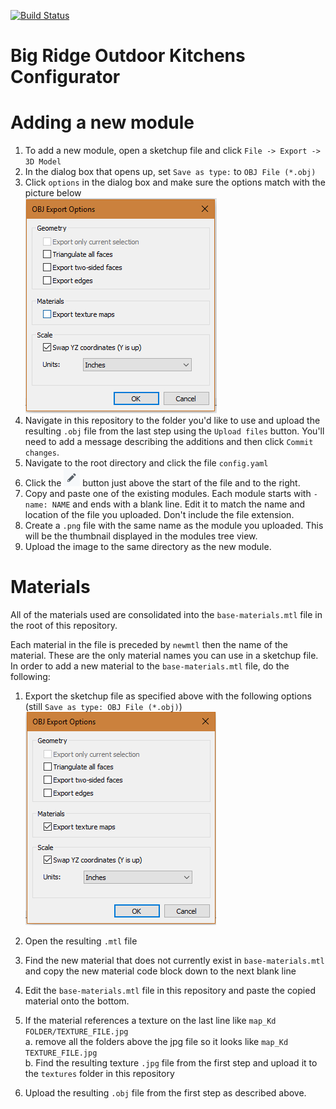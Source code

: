 [![Build Status](https://travis-ci.org/tylergrinn/big-ridge-outdoor-kitchens-modules.svg?branch=master)](https://travis-ci.org/tylergrinn/big-ridge-outdoor-kitchens-modules)

# Big Ridge Outdoor Kitchens Configurator

# Adding a new module

1. To add a new module, open a sketchup file and click `File -> Export -> 3D Model`
2. In the dialog box that opens up, set `Save as type:` to `OBJ File (*.obj)`
3. Click `options` in the dialog box and make sure the options match with the picture below\
![Export Options](docs/export-options.PNG "Export Options")
3. Navigate in this repository to the folder you'd like to use and upload the resulting `.obj` file from the last step using the `Upload files` button. You'll need to add a message describing the additions and then click `Commit changes`.
4. Navigate to the root directory and click the file `config.yaml`
5. Click the ![Edit](docs/edit.PNG "Edit") button just above the start of the file and to the right. 
6. Copy and paste one of the existing modules. Each module starts with `- name: NAME` and ends with a blank line. Edit it to match the name and location of the file you uploaded. Don't include the file extension.
7. Create a `.png` file with the same name as the module you uploaded. This will be the thumbnail displayed in the modules tree view.
8. Upload the image to the same directory as the new module.

# Materials

All of the materials used are consolidated into the `base-materials.mtl` file in the root of this repository.

Each material in the file is preceded by `newmtl` then the name of the material. These are the only material names you can use in a sketchup file. In order to add a new material to the `base-materials.mtl` file, do the following:

1. Export the sketchup file as specified above with the following options (still `Save as type: OBJ File (*.obj)`)\
![Export Options](docs/material-export-options.PNG "Export Options")

2. Open the resulting `.mtl` file
3. Find the new material that does not currently exist in `base-materials.mtl` and copy the new material code block down to the next blank line
4. Edit the `base-materials.mtl` file in this repository and paste the copied material onto the bottom.
5. If the material references a texture on the last line like `map_Kd FOLDER/TEXTURE_FILE.jpg`\
  a. remove all the folders above the jpg file so it looks like `map_Kd TEXTURE_FILE.jpg`\
  b. Find the resulting texture `.jpg` file from the first step and upload it to the `textures` folder in this repository
6. Upload the resulting `.obj` file from the first step as described above.
